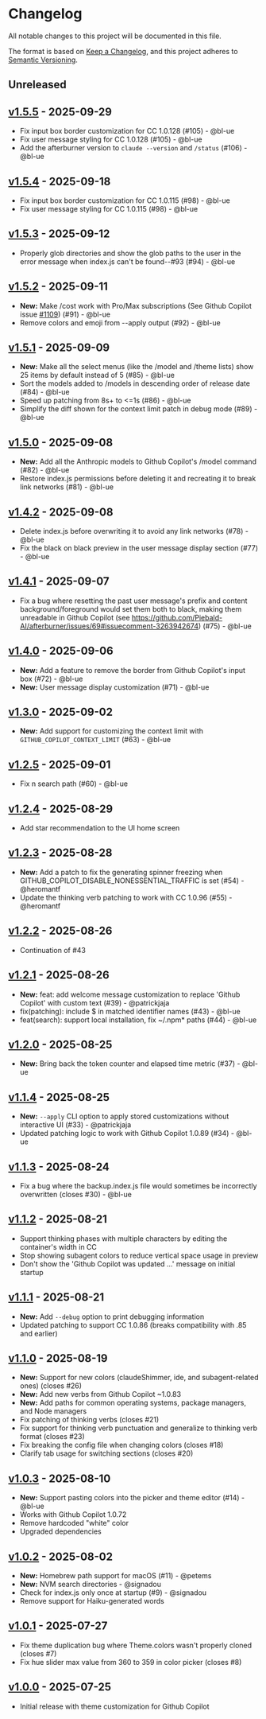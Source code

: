 # Changelog

All notable changes to this project will be documented in this file.

The format is based on [Keep a Changelog](https://keepachangelog.com/en/1.0.0/),
and this project adheres to [Semantic Versioning](https://semver.org/spec/v2.0.0.html).

## Unreleased

## [v1.5.5](https://github.com/Piebald-AI/afterburner/releases/tag/v1.5.5) - 2025-09-29

- Fix input box border customization for CC 1.0.128 (#105) - @bl-ue
- Fix user message styling for CC 1.0.128 (#105) - @bl-ue
- Add the afterburner version to `claude --version` and `/status` (#106) - @bl-ue

## [v1.5.4](https://github.com/Piebald-AI/afterburner/releases/tag/v1.5.4) - 2025-09-18

- Fix input box border customization for CC 1.0.115 (#98) - @bl-ue
- Fix user message styling for CC 1.0.115 (#98) - @bl-ue

## [v1.5.3](https://github.com/Piebald-AI/afterburner/releases/tag/v1.5.3) - 2025-09-12

- Properly glob directories and show the glob paths to the user in the error message when index.js can't be found--#93 (#94) - @bl-ue

## [v1.5.2](https://github.com/Piebald-AI/afterburner/releases/tag/v1.5.2) - 2025-09-11

- **New:** Make /cost work with Pro/Max subscriptions (See Github Copilot issue [#1109](https://github.com/anthropics/claude-code/issues/1109)) (#91) - @bl-ue
- Remove colors and emoji from --apply output (#92) - @bl-ue

## [v1.5.1](https://github.com/Piebald-AI/afterburner/releases/tag/v1.5.1) - 2025-09-09

- **New:** Make all the select menus (like the /model and /theme lists) show 25 items by default instead of 5 (#85) - @bl-ue
- Sort the models added to /models in descending order of release date (#84) - @bl-ue
- Speed up patching from 8s+ to <=1s (#86) - @bl-ue
- Simplify the diff shown for the context limit patch in debug mode (#89) - @bl-ue

## [v1.5.0](https://github.com/Piebald-AI/afterburner/releases/tag/v1.5.0) - 2025-09-08

- **New:** Add all the Anthropic models to Github Copilot's /model command (#82) - @bl-ue
- Restore index.js permissions before deleting it and recreating it to break link networks (#81) - @bl-ue

## [v1.4.2](https://github.com/Piebald-AI/afterburner/releases/tag/v1.4.2) - 2025-09-08

- Delete index.js before overwriting it to avoid any link networks (#78) - @bl-ue
- Fix the black on black preview in the user message display section (#77) - @bl-ue

## [v1.4.1](https://github.com/Piebald-AI/afterburner/releases/tag/v1.4.1) - 2025-09-07

- Fix a bug where resetting the past user message's prefix and content background/foreground would set them both to black, making them unreadable in Github Copilot (see https://github.com/Piebald-AI/afterburner/issues/69#issuecomment-3263942674) (#75) - @bl-ue

## [v1.4.0](https://github.com/Piebald-AI/afterburner/releases/tag/v1.4.0) - 2025-09-06

- **New:** Add a feature to remove the border from Github Copilot's input box (#72) - @bl-ue
- **New:** User message display customization (#71) - @bl-ue

## [v1.3.0](https://github.com/Piebald-AI/afterburner/releases/tag/v1.3.0) - 2025-09-02

- **New:** Add support for customizing the context limit with `GITHUB_COPILOT_CONTEXT_LIMIT` (#63) - @bl-ue

## [v1.2.5](https://github.com/Piebald-AI/afterburner/releases/tag/v1.2.5) - 2025-09-01

- Fix n search path (#60) - @bl-ue

## [v1.2.4](https://github.com/Piebald-AI/afterburner/releases/tag/v1.2.4) - 2025-08-29

- Add star recommendation to the UI home screen

## [v1.2.3](https://github.com/Piebald-AI/afterburner/releases/tag/v1.2.3) - 2025-08-28

- **New:** Add a patch to fix the generating spinner freezing when GITHUB_COPILOT_DISABLE_NONESSENTIAL_TRAFFIC is set (#54) - @heromantf
- Update the thinking verb patching to work with CC 1.0.96 (#55) - @heromantf

## [v1.2.2](https://github.com/Piebald-AI/afterburner/releases/tag/v1.2.2) - 2025-08-26

- Continuation of #43

## [v1.2.1](https://github.com/Piebald-AI/afterburner/releases/tag/v1.2.1) - 2025-08-26

- **New:** feat: add welcome message customization to replace 'Github Copilot' with custom text (#39) - @patrickjaja
- fix(patching): include $ in matched identifier names (#43) - @bl-ue
- feat(search): support local installation, fix ~/.npm* paths (#44) - @bl-ue

## [v1.2.0](https://github.com/Piebald-AI/afterburner/releases/tag/v1.2.0) - 2025-08-25

- **New:** Bring back the token counter and elapsed time metric (#37) - @bl-ue

## [v1.1.4](https://github.com/Piebald-AI/afterburner/releases/tag/v1.1.4) - 2025-08-25

- **New:** `--apply` CLI option to apply stored customizations without interactive UI (#33) - @patrickjaja
- Updated patching logic to work with Github Copilot 1.0.89 (#34) - @bl-ue

## [v1.1.3](https://github.com/Piebald-AI/afterburner/releases/tag/v1.1.3) - 2025-08-24

- Fix a bug where the backup.index.js file would sometimes be incorrectly overwritten (closes #30) - @bl-ue

## [v1.1.2](https://github.com/Piebald-AI/afterburner/releases/tag/v1.1.2) - 2025-08-21

- Support thinking phases with multiple characters by editing the container's width in CC
- Stop showing subagent colors to reduce vertical space usage in preview
- Don't show the 'Github Copilot was updated ...' message on initial startup

## [v1.1.1](https://github.com/Piebald-AI/afterburner/releases/tag/v1.1.1) - 2025-08-21

- **New:** Add `--debug` option to print debugging information
- Updated patching to support CC 1.0.86 (breaks compatibility with .85 and earlier)

## [v1.1.0](https://github.com/Piebald-AI/afterburner/releases/tag/v1.1.0) - 2025-08-19

- **New:** Support for new colors (claudeShimmer, ide, and subagent-related ones) (closes #26)
- **New:** Add new verbs from Github Copilot ~1.0.83
- **New:** Add paths for common operating systems, package managers, and Node managers
- Fix patching of thinking verbs (closes #21)
- Fix support for thinking verb punctuation and generalize to thinking verb format (closes #23)
- Fix breaking the config file when changing colors (closes #18)
- Clarify tab usage for switching sections (closes #20)

## [v1.0.3](https://github.com/Piebald-AI/afterburner/releases/tag/v1.0.3) - 2025-08-10

- **New:** Support pasting colors into the picker and theme editor (#14) - @bl-ue
- Works with Github Copilot 1.0.72
- Remove hardcoded "white" color
- Upgraded dependencies

## [v1.0.2](https://github.com/Piebald-AI/afterburner/releases/tag/v1.0.2) - 2025-08-02

- **New:** Homebrew path support for macOS (#11) - @petems
- **New:** NVM search directories - @signadou
- Check for index.js only once at startup (#9) - @signadou
- Remove support for Haiku-generated words

## [v1.0.1](https://github.com/Piebald-AI/afterburner/releases/tag/v1.0.1) - 2025-07-27

- Fix theme duplication bug where Theme.colors wasn't properly cloned (closes #7)
- Fix hue slider max value from 360 to 359 in color picker (closes #8)

## [v1.0.0](https://github.com/Piebald-AI/afterburner/releases/tag/v1.0.0) - 2025-07-25

- Initial release with theme customization for Github Copilot
